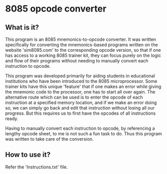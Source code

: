 # 8085 opcode converter

## What is it?

This program is an 8085 mnemonics-to-opcode converter. It was written specifically for converting the mnemonics-based programs written on the website 'sim8085.com'
to the corresponding opcode version, so that if one has access to a working 8085 trainer kit, they can focus purely on the logic and flow of their programs without
needing to manually convert each instruction to opcode.

This program was developed primarily for aiding students in educational institutions who have been introduced to the 8085 microprocessor.
Some trainer kits have this unique 'feature' that if one makes an error while giving the mnemonic code to the processor, one has to start all over again.
The alternative route which can be used is to enter the opcode of each instruction at a specified memory location, and if we make an error doing so, we can
simply go back and edit that instruction without losing all our progress. But this requires us to first have the opcodes of all instructions ready.

Having to manually convert each instruction to opcode, by referencing a lengthy opcode sheet, to me is not such a fun task to do. Thus this program was written to
take care of the conversion.

## How to use it?

Refer the 'Instructions.txt' file.
